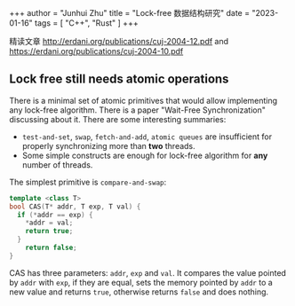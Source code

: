 +++
author = "Junhui Zhu"
title = "Lock-free 数据结构研究"
date = "2023-01-16"
tags = [
    "C++",
    "Rust"
]
+++

精读文章 http://erdani.org/publications/cuj-2004-12.pdf and https://erdani.org/publications/cuj-2004-10.pdf

<!--more-->

## Lock free still needs atomic operations

There is a minimal set of atomic primitives that would allow implementing any lock-free algorithm. There is a paper "Wait-Free Synchronization" discussing about it. There are some interesting summaries:

- `test-and-set`, `swap`, `fetch-and-add`, `atomic queues` are insufficient for properly synchronizing more than **two** threads.
- Some simple constructs are enough for lock-free algorithm for **any** number of threads.

The simplest primitive is `compare-and-swap`:

```C++
template <class T>
bool CAS(T* addr, T exp, T val) {
  if (*addr == exp) {
    *addr = val;
    return true;
  }
    return false;
}
```

CAS has three parameters: `addr`, `exp` and `val`. It compares the value pointed by `addr` with `exp`, if they are equal, sets the memory pointed by `addr` to a new value and returns `true`, otherwise returns `false` and does nothing.